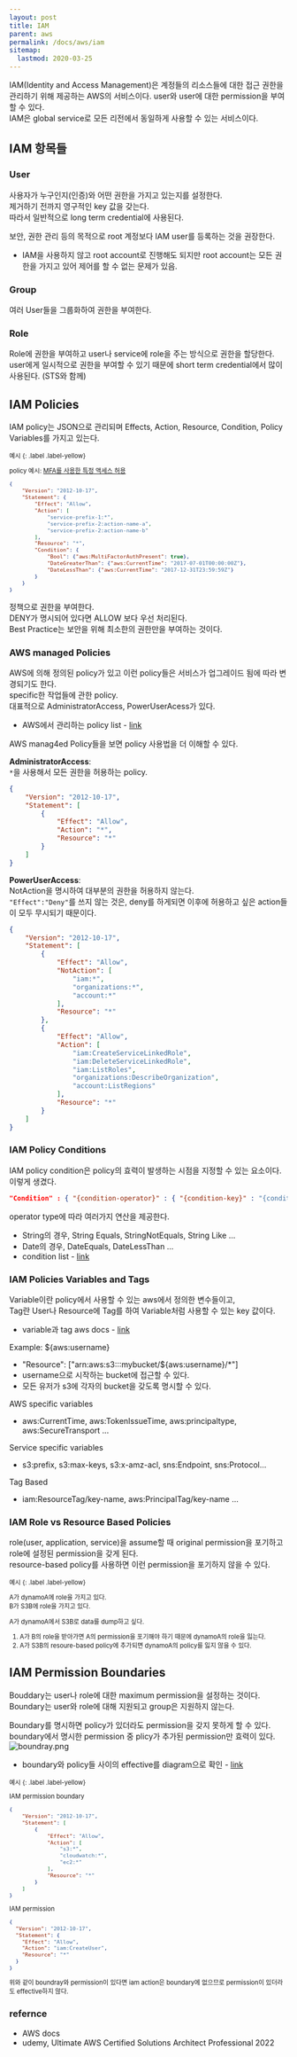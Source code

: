 ```yaml
---
layout: post
title: IAM
parent: aws
permalink: /docs/aws/iam
sitemap:
  lastmod: 2020-03-25
---
```


IAM(Identity and Access Management)은 계정들의 리소스들에 대한 접근 권한을 관리하기 위해 제공하는 AWS의 서비스이다.
user와 user에 대한 permission을 부여할 수 있다.  
IAM은 global service로 모든 리전에서 동일하게 사용할 수 있는 서비스이다.

## IAM 항목들

### User

사용자가 누구인지(인증)와 어떤 권한을 가지고 있는지를 설정한다.    
제거하기 전까지 영구적인 key 값을 갖는다.  
따라서 일반적으로 long term credential에 사용된다.  

보안, 권한 관리 등의 목적으로 root 계정보다 IAM user를 등록하는 것을 권장한다.  
- IAM을 사용하지 않고 root account로 진행해도 되지만 root account는 모든 권한을 가지고 있어 제어를 할 수 없는 문제가 있음.


### Group

여러 User들을 그룹화하여 권한을 부여한다.

### Role

Role에 권한을 부여하고 user나 service에 role을 주는 방식으로 권한을 할당한다.  
user에게 일시적으로 권한을 부여할 수 있기 때문에 short term credential에서 많이 사용된다. (STS와 함께)

## IAM Policies

IAM policy는 JSON으로 관리되며 Effects, Action, Resource, Condition, Policy Variables를 가지고 있는다.  

<div class="code-example" markdown="1" style="font-size: 0.8em">
예시
{: .label .label-yellow}  

policy 예시: [MFA를 사용한 특정 액세스 허용](https://docs.aws.amazon.com/ko_kr/IAM/latest/UserGuide/reference_policies_examples_aws_mfa-dates.html)

```json
{
    "Version": "2012-10-17",
    "Statement": {
        "Effect": "Allow",
        "Action": [
            "service-prefix-1:*",
            "service-prefix-2:action-name-a",
            "service-prefix-2:action-name-b"
        ],
        "Resource": "*",
        "Condition": {
            "Bool": {"aws:MultiFactorAuthPresent": true},
            "DateGreaterThan": {"aws:CurrentTime": "2017-07-01T00:00:00Z"},
            "DateLessThan": {"aws:CurrentTime": "2017-12-31T23:59:59Z"}
        }
    }
}
```

</div>

정책으로 권한을 부여한다.  
DENY가 명시되어 있다면 ALLOW 보다 우선 처리된다.  
Best Practice는 보안을 위해 최소한의 권한만을 부여하는 것이다.

### AWS managed Policies

AWS에 의해 정의된 policy가 있고 이런 policy들은 서비스가 업그레이드 됨에 따라 변경되기도 한다.    
specific한 작업들에 관한 policy.  
대표적으로 AdministratorAccess, PowerUserAcess가 있다.
- AWS에서 관리하는 policy list - [link](https://docs.aws.amazon.com/ko_kr/IAM/latest/UserGuide/access_policies_job-functions.html)

AWS manag4ed Policy들을 보면 policy 사용법을 더 이해할 수 있다.  

**AdministratorAccess**:  
`*`을 사용해서 모든 권한을 허용하는 policy.  

```json
{
    "Version": "2012-10-17",
    "Statement": [
        {
            "Effect": "Allow",
            "Action": "*",
            "Resource": "*"
        }
    ]
}
```

**PowerUserAccess**:  
NotAction을 명시하여 대부분의 권한을 허용하지 않는다.    
`"Effect":"Deny"`를 쓰지 않는 것은, deny를 하게되면 이후에 허용하고 싶은 action들이 모두 무시되기 때문이다.  

```json
{
    "Version": "2012-10-17",
    "Statement": [
        {
            "Effect": "Allow",
            "NotAction": [
                "iam:*",
                "organizations:*",
                "account:*"
            ],
            "Resource": "*"
        },
        {
            "Effect": "Allow",
            "Action": [
                "iam:CreateServiceLinkedRole",
                "iam:DeleteServiceLinkedRole",
                "iam:ListRoles",
                "organizations:DescribeOrganization",
                "account:ListRegions"
            ],
            "Resource": "*"
        }
    ]
}
```

### IAM Policy Conditions

IAM policy condition은 policy의 효력이 발생하는 시점을 지정할 수 있는 요소이다.  
이렇게 생겼다.

```json
"Condition" : { "{condition-operator}" : { "{condition-key}" : "{condition-value}" }}
```

operator type에 따라 여러가지 연산을 제공한다.  
- String의 경우, String Equals, StringNotEquals, String Like ...     
- Date의 경우, DateEquals, DateLessThan ...  
- condition list - [link](https://docs.aws.amazon.com/ko_kr/IAM/latest/UserGuide/reference_policies_elements_condition_operators.html)

### IAM Policies Variables and Tags

Variable이란 policy에서 사용할 수 있는 aws에서 정의한 변수들이고,  
Tag란 User나 Resource에 Tag를 하여 Variable처럼 사용할 수 있는 key 값이다.   
- variable과 tag aws docs - [link](https://docs.aws.amazon.com/ko_kr/IAM/latest/UserGuide/reference_policies_variables.html)

Example: ${aws:username}
- "Resource": ["arn:aws:s3:::mybucket/${aws:username}/*"]
- username으로 시작하는 bucket에 접근할 수 있다.
- 모든 유저가 s3에 각자의 bucket을 갖도록 명시할 수 있다.

AWS specific variables
- aws:CurrentTime, aws:TokenIssueTime, aws:principaltype, aws:SecureTransport ...

Service specific variables
- s3:prefix, s3:max-keys, s3:x-amz-acl, sns:Endpoint, sns:Protocol…

Tag Based
- iam:ResourceTag/key-name, aws:PrincipalTag/key-name ...

### IAM Role vs Resource Based Policies

role(user, application, service)을 assume할 때 original permission을 포기하고 role에 설정된 permission을 갖게 된다.    
resource-based policy를 사용하면 이런 permission을 포기하지 않을 수 있다.

<div class="code-example" markdown="1" style="font-size: 0.8em">
예시
{: .label .label-yellow}  

A가 dynamoA에 role을 가지고 있다.  
B가 S3B에 role을 가지고 있다.  

A가 dynamoA에서 S3B로 data를 dump하고 싶다.

1. A가 B의 role을 받아가면 A의 permission을 포기해야 하기 때문에 dynamoA의 role을 잃는다.  
2. A가 S3B의 resoure-based policy에 추가되면 dynamoA의 policy를 잃지 않을 수 있다.

</div>

## IAM Permission Boundaries

Bouddary는 user나 role에 대한 maximum permission을 설정하는 것이다.  
Boundary는 user와 role에 대해 지원되고 group은 지원하지 않는다.  

Boundary를 명시하면 policy가 있더라도 permission을 갖지 못하게 할 수 있다.
boundary에서 명시한 permission 중 plicy가 추가된 permission만 효력이 있다.  
![boundray.png](/images/post/aws/iam/boundray.png)
- boundary와 policy들 사이의 effective를 diagram으로 확인 - [link](https://docs.aws.amazon.com/IAM/latest/UserGuide/access_policies_boundaries.html)

<div class="code-example" markdown="1" style="font-size: 0.8em">
예시
{: .label .label-yellow}  

IAM permission boundary  
```json
{
    "Version": "2012-10-17",
    "Statement": [
        {
            "Effect": "Allow",
            "Action": [
                "s3:*",
                "cloudwatch:*",
                "ec2:*"
            ],
            "Resource": "*"
        }
    ]
}
```

IAM permission
```json
{
  "Version": "2012-10-17",
  "Statement": {
    "Effect": "Allow",
    "Action": "iam:CreateUser",
    "Resource": "*"
  }
}
```

위와 같이 boundray와 permission이 있다면 iam action은 boundary에 없으므로 permission이 있더라도 effective하지 않다.

</div>


### refernce

- AWS docs
- udemy, Ultimate AWS Certified Solutions Architect Professional 2022

